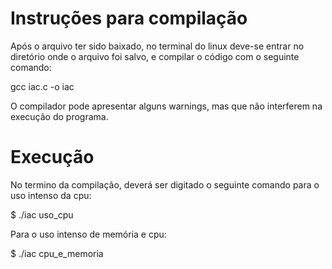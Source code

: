 # Instruções para compilação

Após o arquivo ter sido baixado, no terminal do linux deve-se entrar no diretório onde o arquivo foi salvo, e compilar o código com o seguinte comando:  

gcc iac.c -o iac

O compilador pode apresentar alguns warnings, mas que não interferem na execução do programa.

# Execução

No termino da compilação, deverá ser digitado o seguinte comando para o uso intenso da cpu:
  
$ ./iac uso_cpu
  
Para o uso intenso de memória e cpu:
  
$ ./iac cpu_e_memoria
  
